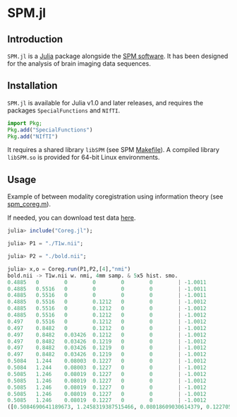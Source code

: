 # SPM.jl

## Introduction

`SPM.jl` is a [Julia](https://julialang.org/) package alongside
the [SPM software](https://www.fil.ion.ucl.ac.uk/spm/). It has been
designed for the analysis of brain imaging data sequences.

## Installation

`SPM.jl` is available for Julia v1.0 and later releases, and
requires the packages `SpecialFunctions` and `NIfTI`.

```julia
import Pkg;
Pkg.add("SpecialFunctions")
Pkg.add("NIfTI")
```

It requires a shared library `libSPM` (see
SPM [Makefile](https://github.com/spm/spm/blob/main/src/Makefile)).
A compiled library `libSPM.so` is provided for 64-bit Linux environments.

## Usage

Example of between modality coregistration using information theory
(see [spm_coreg.m](https://github.com/spm/spm/blob/main/spm_coreg.m)).

If needed, you can download test data [here](https://github.com/spm/spm-notebooks/tree/main/data).

```julia
julia> include("Coreg.jl");

julia> P1 = "./T1w.nii";

julia> P2 = "./bold.nii";

julia> x,o = Coreg.run(P1,P2,[4],"nmi")
bold.nii -> T1w.nii w. nmi, 4mm samp. & 5x5 hist. smo.
0.4885   0        0        0        0        0        | -1.0011
0.4885   0.5516   0        0        0        0        | -1.0011
0.4885   0.5516   0        0        0        0        | -1.0011
0.4885   0.5516   0        0.1212   0        0        | -1.0012
0.4885   0.5516   0        0.1212   0        0        | -1.0012
0.4885   0.5516   0        0.1212   0        0        | -1.0012
0.497    0.5516   0        0.1212   0        0        | -1.0012
0.497    0.8482   0        0.1212   0        0        | -1.0012
0.497    0.8482   0.03426  0.1212   0        0        | -1.0012
0.497    0.8482   0.03426  0.1219   0        0        | -1.0012
0.497    0.8482   0.03426  0.1219   0        0        | -1.0012
0.497    0.8482   0.03426  0.1219   0        0        | -1.0012
0.5084   1.244    0.08003  0.1227   0        0        | -1.0012
0.5084   1.244    0.08003  0.1227   0        0        | -1.0012
0.5085   1.246    0.08019  0.1227   0        0        | -1.0012
0.5085   1.246    0.08019  0.1227   0        0        | -1.0012
0.5085   1.246    0.08019  0.1227   0        0        | -1.0012
0.5085   1.246    0.08019  0.1227   0        0        | -1.0012
0.5085   1.246    0.08019  0.1227   0        0        | -1.0012
([0.5084690641189673, 1.2458319387515466, 0.08018609030614379, 0.12270502915244379, 0.0, 0.0], -1.0012251f0)

```
